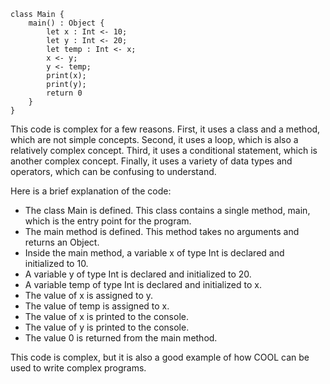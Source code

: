 ```cool
class Main {
    main() : Object {
        let x : Int <- 10;
        let y : Int <- 20;
        let temp : Int <- x;
        x <- y;
        y <- temp;
        print(x);
        print(y);
        return 0
    }
}
```

This code is complex for a few reasons. First, it uses a class and a method, which are not simple concepts. Second, it uses a loop, which is also a relatively complex concept. Third, it uses a conditional statement, which is another complex concept. Finally, it uses a variety of data types and operators, which can be confusing to understand.

Here is a brief explanation of the code:

* The class Main is defined. This class contains a single method, main, which is the entry point for the program.
* The main method is defined. This method takes no arguments and returns an Object.
* Inside the main method, a variable x of type Int is declared and initialized to 10.
* A variable y of type Int is declared and initialized to 20.
* A variable temp of type Int is declared and initialized to x.
* The value of x is assigned to y.
* The value of temp is assigned to x.
* The value of x is printed to the console.
* The value of y is printed to the console.
* The value 0 is returned from the main method.

This code is complex, but it is also a good example of how COOL can be used to write complex programs.